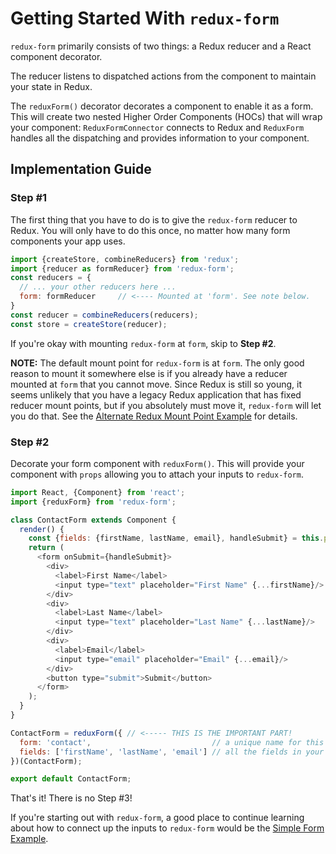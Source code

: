 # Getting Started With `redux-form`

`redux-form` primarily consists of two things: a Redux reducer and a React component decorator.

The reducer listens to dispatched actions from the component to maintain your state in Redux.

The `reduxForm()` decorator decorates a component to enable it as a form. This will 
create two nested Higher Order Components (HOCs) that will wrap your component: `ReduxFormConnector`
connects to Redux and `ReduxForm` handles all the dispatching and provides information to your component.

## Implementation Guide

### Step #1

The first thing that you have to do is to give the `redux-form` reducer to Redux. You will only have to do 
this once, no matter how many form components your app uses.

```js
import {createStore, combineReducers} from 'redux';
import {reducer as formReducer} from 'redux-form';
const reducers = {
  // ... your other reducers here ...
  form: formReducer     // <---- Mounted at 'form'. See note below.
}
const reducer = combineReducers(reducers);
const store = createStore(reducer);
```

If you're okay with mounting `redux-form` at `form`, skip to __Step #2__.

__NOTE:__ The default mount point for `redux-form` is at `form`. The only good reason to mount it somewhere else is 
if you already have a reducer mounted at `form` that you cannot move. Since Redux is still so young, it seems 
unlikely that you have a legacy Redux application that has fixed reducer mount points, but if you absolutely must 
move it, `redux-form` will let you do that. See the 
[Alternate Redux Mount Point Example](../examples/alternate-mount-point) for details.

### Step #2

Decorate your form component with `reduxForm()`. This will provide your component with `props` allowing you to attach
your inputs to `redux-form`.
  
```js
import React, {Component} from 'react';
import {reduxForm} from 'redux-form';

class ContactForm extends Component {
  render() {
    const {fields: {firstName, lastName, email}, handleSubmit} = this.props;
    return (
      <form onSubmit={handleSubmit}>
        <div>
          <label>First Name</label>
          <input type="text" placeholder="First Name" {...firstName}/>
        </div>
        <div>
          <label>Last Name</label>
          <input type="text" placeholder="Last Name" {...lastName}/>
        </div>
        <div>
          <label>Email</label>
          <input type="email" placeholder="Email" {...email}/>
        </div>
        <button type="submit">Submit</button>
      </form>
    );
  }
}

ContactForm = reduxForm({ // <----- THIS IS THE IMPORTANT PART!
  form: 'contact',                           // a unique name for this form
  fields: ['firstName', 'lastName', 'email'] // all the fields in your form
})(ContactForm);

export default ContactForm;
```

That's it! There is no Step #3!

If you're starting out with `redux-form`, a good place to continue learning about how to connect up the
inputs to `redux-form` would be the [Simple Form Example](https://gist.github.com/insin/bbf116e8ea10ef38447b).

